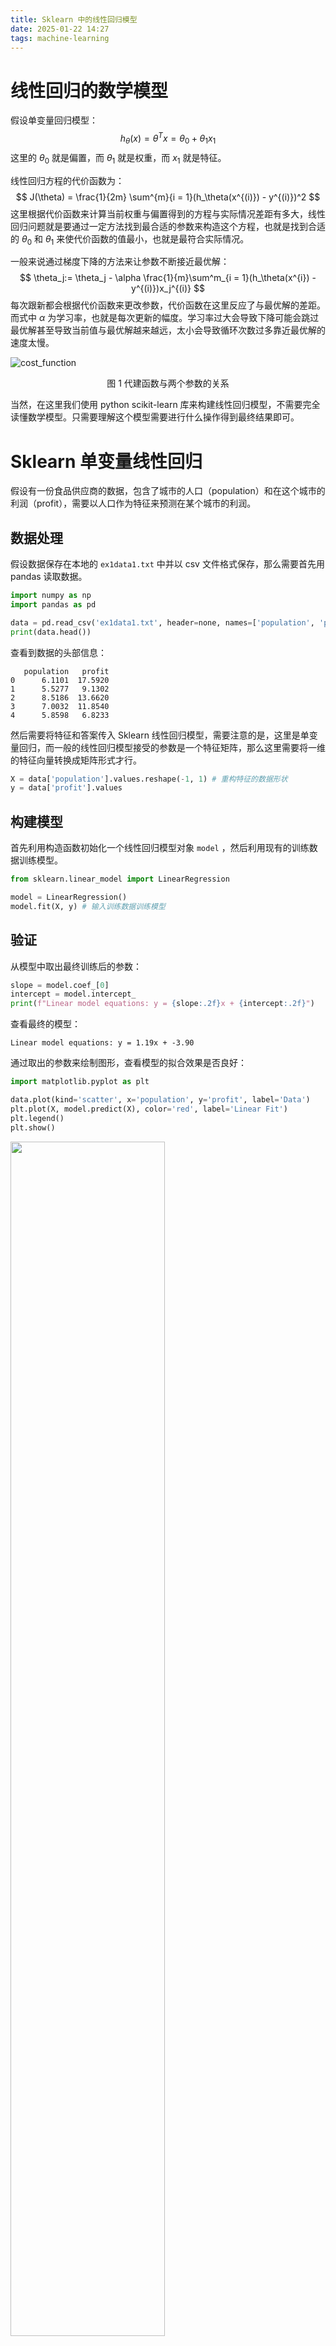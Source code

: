 ```yaml
---
title: Sklearn 中的线性回归模型
date: 2025-01-22 14:27
tags: machine-learning
---
```


# 线性回归的数学模型

假设单变量回归模型：
$$
h_\theta(x) = \theta^T x = \theta_0 + \theta_1 x_1
$$
这里的 $\theta_0$ 就是偏置，而 $\theta_1$ 就是权重，而 $x_1$ 就是特征。

线性回归方程的代价函数为：
$$
J(\theta) = \frac{1}{2m} \sum^{m}{i = 1}(h_\theta(x^{(i)}) - y^{(i)})^2
$$
这里根据代价函数来计算当前权重与偏置得到的方程与实际情况差距有多大，线性回归问题就是要通过一定方法找到最合适的参数来构造这个方程，也就是找到合适的 $\theta_0$ 和 $\theta_1$ 来使代价函数的值最小，也就是最符合实际情况。

一般来说通过梯度下降的方法来让参数不断接近最优解：
$$
\theta_j:= \theta_j - \alpha \frac{1}{m}\sum^m_{i = 1}(h_\theta(x^{i}) - y^{(i)})x_j^{(i)}
$$
每次跟新都会根据代价函数来更改参数，代价函数在这里反应了与最优解的差距。而式中 $\alpha$ 为学习率，也就是每次更新的幅度。学习率过大会导致下降可能会跳过最优解甚至导致当前值与最优解越来越远，太小会导致循环次数过多靠近最优解的速度太慢。

![cost_function](../../img/cost_function.png)

<center>图 1 代建函数与两个参数的关系</center>

当然，在这里我们使用 python scikit-learn 库来构建线性回归模型，不需要完全读懂数学模型。只需要理解这个模型需要进行什么操作得到最终结果即可。

# Sklearn 单变量线性回归

假设有一份食品供应商的数据，包含了城市的人口（population）和在这个城市的利润（profit），需要以人口作为特征来预测在某个城市的利润。

## 数据处理

假设数据保存在本地的 `ex1data1.txt` 中并以 csv 文件格式保存，那么需要首先用 pandas 读取数据。

```python
import numpy as np
import pandas as pd

data = pd.read_csv('ex1data1.txt', header=none, names=['population', 'profit'])
print(data.head())
```

查看到数据的头部信息：

```
   population   profit
0      6.1101  17.5920
1      5.5277   9.1302
2      8.5186  13.6620
3      7.0032  11.8540
4      5.8598   6.8233
```

然后需要将特征和答案传入 Sklearn 线性回归模型，需要注意的是，这里是单变量回归，而一般的线性回归模型接受的参数是一个特征矩阵，那么这里需要将一维的特征向量转换成矩阵形式才行。

```python
X = data['population'].values.reshape(-1, 1) # 重构特征的数据形状
y = data['profit'].values
```

## 构建模型

首先利用构造函数初始化一个线性回归模型对象 `model` ，然后利用现有的训练数据训练模型。

```python
from sklearn.linear_model import LinearRegression

model = LinearRegression()
model.fit(X, y) # 输入训练数据训练模型
```

## 验证

从模型中取出最终训练后的参数：

```python
slope = model.coef_[0]
intercept = model.intercept_
print(f"Linear model equations: y = {slope:.2f}x + {intercept:.2f}")
```

查看最终的模型：

```
Linear model equations: y = 1.19x + -3.90
```

通过取出的参数来绘制图形，查看模型的拟合效果是否良好：

```python
import matplotlib.pyplot as plt

data.plot(kind='scatter', x='population', y='profit', label='Data')
plt.plot(X, model.predict(X), color='red', label='Linear Fit')
plt.legend()
plt.show()
```

<img src="../../img/linear_regression_1.png" width=70%>

<center>图 2 线性回归模型的拟合效果</center>

# Sklearn 多变量线性回归

多变量回归模型的构建大同小异，也是一样的步骤。这里假设有数据 `ex1data2.txt`，数据包含了房屋面积，卧室数量和房屋的价格，以前两者为特征来预测房屋价格。

## 数据处理与训练

首先读取数据：

```python
data = pd.read_csv('ex1data2.txt', header=None, names=['area', 'bedrooms', 'price'])
print(data.head())
```

```
   area  bedrooms   price
0  2104         3  399900
1  1600         3  329900
2  2400         3  369000
3  1416         2  232000
4  3000         4  539900
```

训练模型

```python
X = data[['area', 'bedrooms']].values
y = data['price'].values

model = LinearRegression()
model.fit(X, y)
```

## 验证

查看训练后的模型的参数：

```python
coefficients = model.coef_
intercept = model.intercept_

print(f"Linear model equation: y = {coefficients[0]:.2f} * area + {coefficients[1]:.2f} * bedrooms + {intercept:.2f}")
```

```
Linear model equation: y = 139.21 * area + -8738.02 * bedrooms + 89597.91
```

这里如果需要画图，则需要绘制一个三维图片，因为此处的特征是二维的。

```python
fig = plt.figure(figsize=(10, 8))
ax = fig.add_subplot(111, projection='3d')

ax.scatter(data['area'], data['bedrooms'], data['price'], color='blue')

area_range = np.linspace(data['area'].min(), data['area'].max(), 100)
bedrooms_range = np.linspace(data['bedrooms'].min(), data['bedrooms'].max(), 100)
area_grid, bedrooms_grid = np.meshgrid(area_range, bedrooms_range)

# 使用模型的预测方法
price_grid = model.predict(np.c_[area_grid.ravel(), bedrooms_grid.ravel()]).reshape(area_grid.shape)

ax.plot_surface(area_grid, bedrooms_grid, price_grid, color='red', alpha=0.5, rstride=100, cstride=100)

ax.set_xlabel('Area')
ax.set_ylabel('Bedrooms')
ax.set_zlabel('Price')
ax.legend()
plt.show()
```

<img src="../../img/linear_regression_2.png" width=80%>

<center> 图 3 多变量模型的拟合效果</center>
